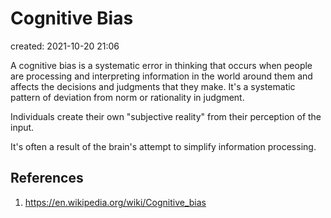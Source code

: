 # Cognitive Bias
created: 2021-10-20 21:06

A cognitive bias is a systematic error in thinking that occurs when people are processing and interpreting information in the world around them and affects the decisions and judgments that they make. It's a systematic pattern of deviation from norm or rationality in judgment.

Individuals create their own "subjective reality" from their perception of the input.

It's often a result of the brain's attempt to simplify information processing.



## References
1. https://en.wikipedia.org/wiki/Cognitive_bias